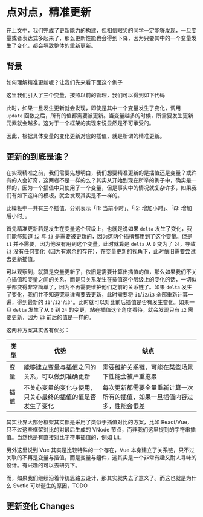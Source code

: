 # 点对点，精准更新

在上文中，我们完成了更新能力的构建，但相信眼尖的同学一定能够发现，一旦变量或者表达式多起来了，那么更新性能也会得到下降，因为只要其中的一个变量发生了变化，都会导致整体的重新更新。

## 背景

如何理解精准更新呢？让我们先来看下面这个例子

<md-code ref="04/init.html"></md-code>

这里我们引入了三个变量，按照以前的管理，我们可以得到如下代码

<md-code ref="04/init.ts"></md-code>

此时，如果一旦发生更新就会发现，即使是其中一个变量发生了变化，调用 `update` 函数之后，所有的值都需要被更新。当变量越多的时候，所需要发生更新元素就会越多。这对于一个框架的实现来说显然是不可承受的。

因此，根据具体变量的变化更新对应的插值，就是所谓的精准更新。

## 更新的到底是谁？

在实现精准之前，我们需要先想明白，我们想要精准更新的是插值还是变量？或许有的人会好奇，这两者不是一样的么？其实从开始到现在所举的例子中，确实是一样的，因为一个插值中只使用了一个变量，但是事实中的情况就复杂许多，如果我们有如下这样的模板，就会发现其实是不一样的。

<md-code ref="04/var-or-inter.html"></md-code>

此模板中一共有三个插值，分别表示「i1: 当前小时」、「i2: 增加小时」、「i3: 增加后小时」。

首先精准更新若是发生在变量这个层级上，也就是说如果 `delta` 发生了变化，我们能够知道 `i2` 与 `i3` 是需要被更新的，因为这两个插槽都用到了这个变量。但是 `i1` 并不需要，因为他没有用到这个变量。此时就算是 `delta` 从 `0` 变为了 `24`，导致 `i3` 没有任何变化（因为有求余的存在），在变量更新的视角下，此时依旧需要尝试去更新插值。

可以观察到，就算是变量更新了，依旧是需要计算出插值的值，那么如果我们不关心插值和变量之间的关系，而是只关系发生在插值这个层级上的变化的话，一切似乎都变得非常简单了，因为不再需要维护他们之前的关系链了。如果 `delta` 发生了变化，我们并不知道究竟谁需要去更新，此时需要将 `i1`/`i2`/`i3` 全部重新计算一遍，得到最新的 `i1'`/`i2'`/`i3'`。此时就可以对比前后插值是否有发生变化。如果一旦 `delta` 发生了从 `0` 到 `24` 的变更，站在插值这个角度看待，就会发现只有 `i2` 需要更新，因为 `i3` 前后的值是一样的。

这两种方案其实各有优劣：

| 类型 | 优势                                                       | 缺点                                                                       |
| ---- | ---------------------------------------------------------- | -------------------------------------------------------------------------- |
| 变量 | 能够建立变量与插值之间的关系，可以做到准确更新             | 需要维护关系链，可能在某些场景下性能会被严重拖累                           |
| 插值 | 不关心变量的变化与使用，只关心最终的插值的值是否发生了变化 | 每次更新都需要全量重新计算一次所有的插值，如果一旦插值内容过多，性能会很差 |

其实业界大部分框架其实都是采用了类似于插值对比的方案，比如 React/Vue，只不过这些框架对比的对最后生成的 VNode 节点，而非我们这里提到的字符串插值。当然也是有直接对比字符串插值的，例如 Lit。

另外这里说到 Vue 其实是比较特殊的一个存在，Vue 本身建立了关系链，只不过关联的不再是变量与插值，而是变量与组件，这其实是一个非常有趣又耐人寻味的设计。有兴趣的可以去研究下。

而，如果我们继续沿着传统思路去设计，那其实就失去了意义了。而这也就是为什么 Svetle 可以诞生的原因，TODO

## 更新变化 Changes
